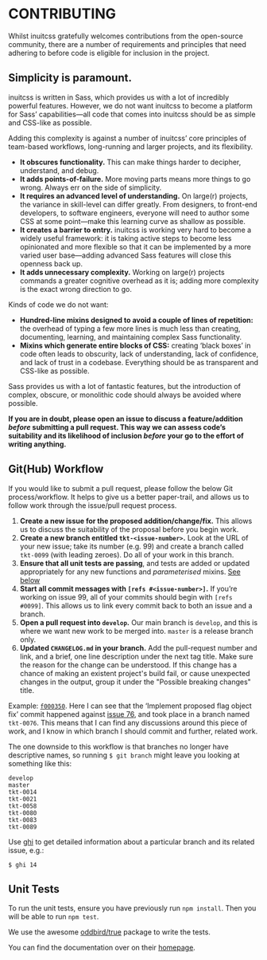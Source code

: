 # CONTRIBUTING

Whilst inuitcss gratefully welcomes contributions from the open-source
community, there are a number of requirements and principles that need adhering
to before code is eligible for inclusion in the project.

## Simplicity is paramount.

inuitcss is written in Sass, which provides us with a lot of incredibly powerful
features. However, we do not want inuitcss to become a platform for Sass’
capabilities—all code that comes into inuitcss should be as simple and CSS-like
as possible.

Adding this complexity is against a number of inuitcss’ core principles of
team-based workflows, long-running and larger projects, and its flexibility.

* **It obscures functionality.** This can make things harder to decipher,
  understand, and debug.
* **It adds points-of-failure.** More moving parts means more things to go
  wrong. Always err on the side of simplicity.
* **It requires an advanced level of understanding.** On large(r) projects, the
  variance in skill-level can differ greatly. From designers, to front-end
  developers, to software engineers, everyone will need to author some CSS at
  some point—make this learning curve as shallow as possible.
* **It creates a barrier to entry.** inuitcss is working very hard to become a
  widely useful framework: it is taking active steps to become less opinionated
  and more flexible so that it can be implemented by a more varied user
  base—adding advanced Sass features will close this openness back up.
* **It adds unnecessary complexity.** Working on large(r) projects commands a
  greater cognitive overhead as it is; adding more complexity is the exact wrong
  direction to go.

Kinds of code we do not want:

* **Hundred-line mixins designed to avoid a couple of lines of repetition:** the
  overhead of typing a few more lines is much less than creating, documenting,
  learning, and maintaining complex Sass functionality.
* **Mixins which generate entire blocks of CSS:** creating ‘black boxes’ in code
  often leads to obscurity, lack of understanding, lack of confidence, and lack
  of trust in a codebase. Everything should be as transparent and CSS-like as
  possible.

Sass provides us with a lot of fantastic features, but the introduction of
complex, obscure, or monolithic code should always be avoided where possible.

**If you are in doubt, please open an issue to discuss a feature/addition
_before_ submitting a pull request. This way we can assess code’s suitability
and its likelihood of inclusion _before_ your go to the effort of writing
anything.**

## Git(Hub) Workflow

If you would like to submit a pull request, please follow the below Git
process/workflow. It helps to give us a better paper-trail, and allows us to
follow work through the issue/pull request process.

1. **Create a new issue for the proposed addition/change/fix.** This allows us
   to discuss the suitability of the proposal before you begin work.
2. **Create a new branch entitled `tkt-<issue-number>`.** Look at the URL of
   your new issue; take its number (e.g. 99) and create a branch called
   `tkt-0099` (with leading zeroes). Do all of your work in this branch.
3. **Ensure that all unit tests are passing**, and tests are added or updated
   appropriately for any new functions and *parameterised* mixins.
   [See below](#unit-tests)
4. **Start all commit messages with `[refs #<issue-number>]`.** If you’re
   working on issue 99, all of your commits should begin with `[refs #0099]`.
   This allows us to link every commit back to both an issue and a branch.
5. **Open a pull request into `develop`.** Our main branch is `develop`, and
   this is where we want new work to be merged into. `master` is a release
   branch only.
6. **Updated `CHANGELOG.md` in your branch.** Add the pull-request number and 
   link, and a brief, one line description under the next tag title. Make sure 
   the reason for the change can be understood. If this change has a chance of 
   making an existent project's build fail, or cause unexpected changes in the 
   output, group it under the "Possible breaking changes" title.

Example:
[`f000350`](https://github.com/inuitcss/inuitcss/commit/f000350dd23b92cb403142f4a8af84d92d300cf7).
Here I can see that the ‘Implement proposed flag object fix’ commit happened
against [issue 76](https://github.com/inuitcss/inuitcss/issues/76), and took
place in a branch named `tkt-0076`. This means that I can find any discussions
around this piece of work, and I know in which branch I should commit and
further, related work.

The one downside to this workflow is that branches no longer have descriptive
names, so running `$ git branch` might leave you looking at something like this:

```
develop
master
tkt-0014
tkt-0021
tkt-0058
tkt-0080
tkt-0083
tkt-0089
```

Use [ghi](https://github.com/stephencelis/ghi) to get detailed information about
a particular branch and its related issue, e.g.:

```
$ ghi 14
```

## Unit Tests

To run the unit tests, ensure you have previously run `npm install`.
Then you will be able to run `npm test`.

We use the awesome [oddbird/true](https://github.com/oddbird/true) package to
write the tests.

You can find the documentation over on their [homepage](http://oddbird.net/true/).
